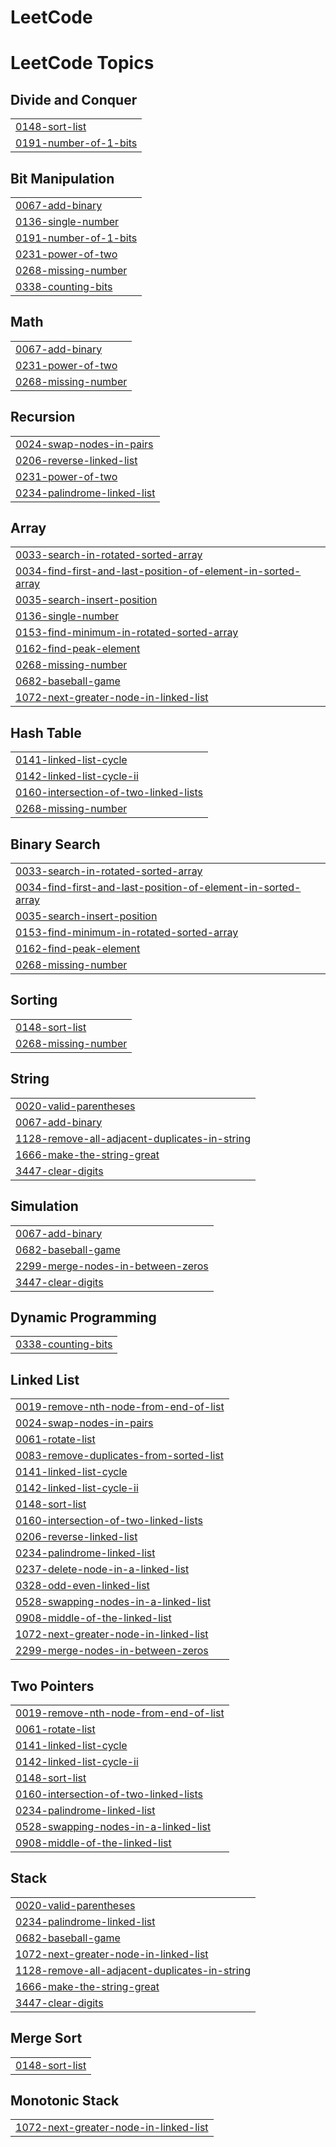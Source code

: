 # LeetCode

<!---LeetCode Topics Start-->
# LeetCode Topics
## Divide and Conquer
|  |
| ------- |
| [0148-sort-list](https://github.com/TanishValesha/LeetCode/tree/master/0148-sort-list) |
| [0191-number-of-1-bits](https://github.com/TanishValesha/LeetCode/tree/master/0191-number-of-1-bits) |
## Bit Manipulation
|  |
| ------- |
| [0067-add-binary](https://github.com/TanishValesha/LeetCode/tree/master/0067-add-binary) |
| [0136-single-number](https://github.com/TanishValesha/LeetCode/tree/master/0136-single-number) |
| [0191-number-of-1-bits](https://github.com/TanishValesha/LeetCode/tree/master/0191-number-of-1-bits) |
| [0231-power-of-two](https://github.com/TanishValesha/LeetCode/tree/master/0231-power-of-two) |
| [0268-missing-number](https://github.com/TanishValesha/LeetCode/tree/master/0268-missing-number) |
| [0338-counting-bits](https://github.com/TanishValesha/LeetCode/tree/master/0338-counting-bits) |
## Math
|  |
| ------- |
| [0067-add-binary](https://github.com/TanishValesha/LeetCode/tree/master/0067-add-binary) |
| [0231-power-of-two](https://github.com/TanishValesha/LeetCode/tree/master/0231-power-of-two) |
| [0268-missing-number](https://github.com/TanishValesha/LeetCode/tree/master/0268-missing-number) |
## Recursion
|  |
| ------- |
| [0024-swap-nodes-in-pairs](https://github.com/TanishValesha/LeetCode/tree/master/0024-swap-nodes-in-pairs) |
| [0206-reverse-linked-list](https://github.com/TanishValesha/LeetCode/tree/master/0206-reverse-linked-list) |
| [0231-power-of-two](https://github.com/TanishValesha/LeetCode/tree/master/0231-power-of-two) |
| [0234-palindrome-linked-list](https://github.com/TanishValesha/LeetCode/tree/master/0234-palindrome-linked-list) |
## Array
|  |
| ------- |
| [0033-search-in-rotated-sorted-array](https://github.com/TanishValesha/LeetCode/tree/master/0033-search-in-rotated-sorted-array) |
| [0034-find-first-and-last-position-of-element-in-sorted-array](https://github.com/TanishValesha/LeetCode/tree/master/0034-find-first-and-last-position-of-element-in-sorted-array) |
| [0035-search-insert-position](https://github.com/TanishValesha/LeetCode/tree/master/0035-search-insert-position) |
| [0136-single-number](https://github.com/TanishValesha/LeetCode/tree/master/0136-single-number) |
| [0153-find-minimum-in-rotated-sorted-array](https://github.com/TanishValesha/LeetCode/tree/master/0153-find-minimum-in-rotated-sorted-array) |
| [0162-find-peak-element](https://github.com/TanishValesha/LeetCode/tree/master/0162-find-peak-element) |
| [0268-missing-number](https://github.com/TanishValesha/LeetCode/tree/master/0268-missing-number) |
| [0682-baseball-game](https://github.com/TanishValesha/LeetCode/tree/master/0682-baseball-game) |
| [1072-next-greater-node-in-linked-list](https://github.com/TanishValesha/LeetCode/tree/master/1072-next-greater-node-in-linked-list) |
## Hash Table
|  |
| ------- |
| [0141-linked-list-cycle](https://github.com/TanishValesha/LeetCode/tree/master/0141-linked-list-cycle) |
| [0142-linked-list-cycle-ii](https://github.com/TanishValesha/LeetCode/tree/master/0142-linked-list-cycle-ii) |
| [0160-intersection-of-two-linked-lists](https://github.com/TanishValesha/LeetCode/tree/master/0160-intersection-of-two-linked-lists) |
| [0268-missing-number](https://github.com/TanishValesha/LeetCode/tree/master/0268-missing-number) |
## Binary Search
|  |
| ------- |
| [0033-search-in-rotated-sorted-array](https://github.com/TanishValesha/LeetCode/tree/master/0033-search-in-rotated-sorted-array) |
| [0034-find-first-and-last-position-of-element-in-sorted-array](https://github.com/TanishValesha/LeetCode/tree/master/0034-find-first-and-last-position-of-element-in-sorted-array) |
| [0035-search-insert-position](https://github.com/TanishValesha/LeetCode/tree/master/0035-search-insert-position) |
| [0153-find-minimum-in-rotated-sorted-array](https://github.com/TanishValesha/LeetCode/tree/master/0153-find-minimum-in-rotated-sorted-array) |
| [0162-find-peak-element](https://github.com/TanishValesha/LeetCode/tree/master/0162-find-peak-element) |
| [0268-missing-number](https://github.com/TanishValesha/LeetCode/tree/master/0268-missing-number) |
## Sorting
|  |
| ------- |
| [0148-sort-list](https://github.com/TanishValesha/LeetCode/tree/master/0148-sort-list) |
| [0268-missing-number](https://github.com/TanishValesha/LeetCode/tree/master/0268-missing-number) |
## String
|  |
| ------- |
| [0020-valid-parentheses](https://github.com/TanishValesha/LeetCode/tree/master/0020-valid-parentheses) |
| [0067-add-binary](https://github.com/TanishValesha/LeetCode/tree/master/0067-add-binary) |
| [1128-remove-all-adjacent-duplicates-in-string](https://github.com/TanishValesha/LeetCode/tree/master/1128-remove-all-adjacent-duplicates-in-string) |
| [1666-make-the-string-great](https://github.com/TanishValesha/LeetCode/tree/master/1666-make-the-string-great) |
| [3447-clear-digits](https://github.com/TanishValesha/LeetCode/tree/master/3447-clear-digits) |
## Simulation
|  |
| ------- |
| [0067-add-binary](https://github.com/TanishValesha/LeetCode/tree/master/0067-add-binary) |
| [0682-baseball-game](https://github.com/TanishValesha/LeetCode/tree/master/0682-baseball-game) |
| [2299-merge-nodes-in-between-zeros](https://github.com/TanishValesha/LeetCode/tree/master/2299-merge-nodes-in-between-zeros) |
| [3447-clear-digits](https://github.com/TanishValesha/LeetCode/tree/master/3447-clear-digits) |
## Dynamic Programming
|  |
| ------- |
| [0338-counting-bits](https://github.com/TanishValesha/LeetCode/tree/master/0338-counting-bits) |
## Linked List
|  |
| ------- |
| [0019-remove-nth-node-from-end-of-list](https://github.com/TanishValesha/LeetCode/tree/master/0019-remove-nth-node-from-end-of-list) |
| [0024-swap-nodes-in-pairs](https://github.com/TanishValesha/LeetCode/tree/master/0024-swap-nodes-in-pairs) |
| [0061-rotate-list](https://github.com/TanishValesha/LeetCode/tree/master/0061-rotate-list) |
| [0083-remove-duplicates-from-sorted-list](https://github.com/TanishValesha/LeetCode/tree/master/0083-remove-duplicates-from-sorted-list) |
| [0141-linked-list-cycle](https://github.com/TanishValesha/LeetCode/tree/master/0141-linked-list-cycle) |
| [0142-linked-list-cycle-ii](https://github.com/TanishValesha/LeetCode/tree/master/0142-linked-list-cycle-ii) |
| [0148-sort-list](https://github.com/TanishValesha/LeetCode/tree/master/0148-sort-list) |
| [0160-intersection-of-two-linked-lists](https://github.com/TanishValesha/LeetCode/tree/master/0160-intersection-of-two-linked-lists) |
| [0206-reverse-linked-list](https://github.com/TanishValesha/LeetCode/tree/master/0206-reverse-linked-list) |
| [0234-palindrome-linked-list](https://github.com/TanishValesha/LeetCode/tree/master/0234-palindrome-linked-list) |
| [0237-delete-node-in-a-linked-list](https://github.com/TanishValesha/LeetCode/tree/master/0237-delete-node-in-a-linked-list) |
| [0328-odd-even-linked-list](https://github.com/TanishValesha/LeetCode/tree/master/0328-odd-even-linked-list) |
| [0528-swapping-nodes-in-a-linked-list](https://github.com/TanishValesha/LeetCode/tree/master/0528-swapping-nodes-in-a-linked-list) |
| [0908-middle-of-the-linked-list](https://github.com/TanishValesha/LeetCode/tree/master/0908-middle-of-the-linked-list) |
| [1072-next-greater-node-in-linked-list](https://github.com/TanishValesha/LeetCode/tree/master/1072-next-greater-node-in-linked-list) |
| [2299-merge-nodes-in-between-zeros](https://github.com/TanishValesha/LeetCode/tree/master/2299-merge-nodes-in-between-zeros) |
## Two Pointers
|  |
| ------- |
| [0019-remove-nth-node-from-end-of-list](https://github.com/TanishValesha/LeetCode/tree/master/0019-remove-nth-node-from-end-of-list) |
| [0061-rotate-list](https://github.com/TanishValesha/LeetCode/tree/master/0061-rotate-list) |
| [0141-linked-list-cycle](https://github.com/TanishValesha/LeetCode/tree/master/0141-linked-list-cycle) |
| [0142-linked-list-cycle-ii](https://github.com/TanishValesha/LeetCode/tree/master/0142-linked-list-cycle-ii) |
| [0148-sort-list](https://github.com/TanishValesha/LeetCode/tree/master/0148-sort-list) |
| [0160-intersection-of-two-linked-lists](https://github.com/TanishValesha/LeetCode/tree/master/0160-intersection-of-two-linked-lists) |
| [0234-palindrome-linked-list](https://github.com/TanishValesha/LeetCode/tree/master/0234-palindrome-linked-list) |
| [0528-swapping-nodes-in-a-linked-list](https://github.com/TanishValesha/LeetCode/tree/master/0528-swapping-nodes-in-a-linked-list) |
| [0908-middle-of-the-linked-list](https://github.com/TanishValesha/LeetCode/tree/master/0908-middle-of-the-linked-list) |
## Stack
|  |
| ------- |
| [0020-valid-parentheses](https://github.com/TanishValesha/LeetCode/tree/master/0020-valid-parentheses) |
| [0234-palindrome-linked-list](https://github.com/TanishValesha/LeetCode/tree/master/0234-palindrome-linked-list) |
| [0682-baseball-game](https://github.com/TanishValesha/LeetCode/tree/master/0682-baseball-game) |
| [1072-next-greater-node-in-linked-list](https://github.com/TanishValesha/LeetCode/tree/master/1072-next-greater-node-in-linked-list) |
| [1128-remove-all-adjacent-duplicates-in-string](https://github.com/TanishValesha/LeetCode/tree/master/1128-remove-all-adjacent-duplicates-in-string) |
| [1666-make-the-string-great](https://github.com/TanishValesha/LeetCode/tree/master/1666-make-the-string-great) |
| [3447-clear-digits](https://github.com/TanishValesha/LeetCode/tree/master/3447-clear-digits) |
## Merge Sort
|  |
| ------- |
| [0148-sort-list](https://github.com/TanishValesha/LeetCode/tree/master/0148-sort-list) |
## Monotonic Stack
|  |
| ------- |
| [1072-next-greater-node-in-linked-list](https://github.com/TanishValesha/LeetCode/tree/master/1072-next-greater-node-in-linked-list) |
<!---LeetCode Topics End-->